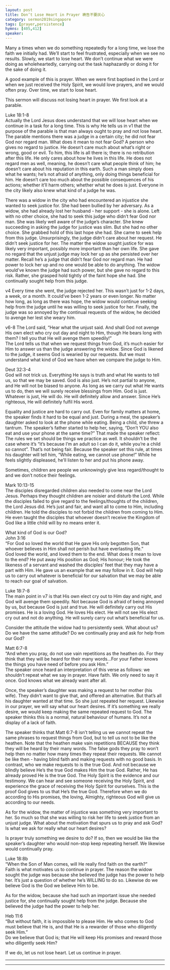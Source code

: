 ```yaml
---  
layout: post  
title: Don’t Lose Heart in Prayer 祷告不要灰心  
category: sermon2019singapore  
tags: [prayer,persistence]  
hymns: [405,412]  
speaker:  
---
```


Many a times when we do something repeatedly for a long time, we lose the faith we initially had. We’ll start to feel frustrated, especially when we see no results. Slowly, we start to lose heart. We don’t continue what we were doing as wholeheartedly, carrying out the task haphazardly or doing it for the sake of doing it. 

A good example of this is prayer. When we were first baptised in the Lord or when we just received the Holy Spirit, we would love prayers, and we would often pray. Over time, we start to lose heart. 

This sermon will discuss not losing heart in prayer. We first look at a parable. 

Luke 18:1-8  
Actually the Lord Jesus does understand that we will lose heart when we continue in a task for a long time. This is why He tells us in v1 that the purpose of the parable is that man always ought to pray and not lose heart. The parable mentions there was a judge in a certain city; he did not fear God nor regard man. What does it mean to not fear God? A person who gives no regard to justice. He doesn’t care much about what’s right or wrong, good or evil. To him, this life is all there is; there is no retribution after this life. He only cares about how he lives in this life. He does not regard men as well, meaning, he doesn’t care what people think of him; he doesn’t care about his reputation in this earth. Such a man simply does what he wants; he’s not afraid of anything, only doing things beneficial for him. He doesn’t care too much about the possible consequences of his actions; whether it’ll harm others; whether what he does is just. Everyone in the city likely also knew what kind of a judge he was. 

There was a widow in the city who had encountered an injustice she wanted to seek justice for. She had been bullied by her adversary. As a widow, she had already lost her husband - her support - she is alone. Left with no other choice, she had to seek this judge who didn’t fear God nor man. She was likely well aware of the judge’s character. She knew succeeding in asking the judge for justice was slim. But she had no other choice. She grabbed hold of this last hope she had. She came to seek help from this judge. Unsurprisingly, the judge didn’t care about her request. He didn’t seek justice for her. The matter the widow sought justice for was likely very important, possibly more important than her own life. She gave no regard that the unjust judge may lock her up as she persisted over her matter. Recall he’s a judge that didn’t fear God nor regard man. He had power to lock her up and no one would be able to do anything. The widow would’ve known the judge had such power, but she gave no regard to this risk. Rather, she grasped hold tightly of the faint hope she had. She continually sought help from this judge. 

v4 Every time she went, the judge rejected her. This wasn’t just for 1-2 days, a week, or a month. It could’ve been 1-2 years or even longer. No matter how long, as long as there was hope, the widow would continue seeking help from the judge until he was willing to seek justice for her. Finally, the judge was so annoyed by the continual requests of the widow, he decided to avenge her lest she weary him. 

v6-8 The Lord said, “Hear what the unjust said. And shall God not avenge His own elect who cry out day and night to Him, though He bears long with them? I tell you that He will avenge them speedily!”  
The Lord tells us that when we request things from God, it’s much easier for Him to answer us than the judge answering the widow. Since God is likened to the judge, it seems God is wearied by our requests. But we must understand what kind of God we have when we compare the judge to Him. 

Deut 32:3-4  
God will not trick us. Everything He says is truth and what He wants to tell us, so that we may be saved. God is also just. He’s not partial to anyone, and He will not be biased to anyone. As long as we carry out what He wants us to do, then we will surely receive blessings from Him. God is just. Whatever is just, He will do. He will definitely allow and answer. Since He’s righteous, He will definitely fulfil His word. 

Equality and justice are hard to carry out. Even for family matters at home, the speaker finds it hard to be equal and just. During a meal, the speaker’s daughter asked to look at the phone while eating. Being a child, she threw a tantrum. The speaker’s father started to help her, saying, “Don’t YOU also eat and use your phone at the same time?” That made the speaker reflect: The rules we set should be things we practice as well. It shouldn’t be the case where it’s “it’s because I’m an adult so I can do it, while you’re a child so cannot”. That’s not being fair. Because the speaker set this rule, at times his daughter will tell him, “While eating, we cannot use phone!” While he feels slightly displeased, he’ll listen to her and put his phone away. 

Sometimes, children are people we unknowingly give less regard/thought to and we don’t notice their feelings. 

Mark 10:13-15  
The disciples disregarded children also needed to come near the Lord Jesus. Perhaps they thought children are noisier and disturb the Lord. While the disciples failed to give regard to the feelings/thoughts of the children, the Lord Jesus did. He’s just and fair, and want all to come to Him, including children. He told the disciples to not forbid the children from coming to Him. He even taught the disciples that whoever doesn’t receive the Kingdom of God like a little child will by no means enter it. 

What kind of God is our God?  
John 3:16  
“For God so loved the world that He gave His only begotten Son, that whoever believes in Him shall not perish but have everlasting life.”  
God loved the world, and loved them to the end. What does it mean to love to the end? He put away His position as God; His honour; He took the likeness of a servant and washed the disciples’ feet that they may have a part with Him. He gave us an example that we may follow in it. God will help us to carry out whatever is beneficial for our salvation that we may be able to reach our goal of salvation. 

Luke 18:7-8  
The main point in v7 is that His own elect cry out to Him day and night, and God will avenge them speedily. Not because God is afraid of being annoyed by us, but because God is just and true. He will definitely carry out His promises. He is a loving God. He loves His elect. He will not see His elect cry out and not do anything. He will surely carry out what’s beneficial for us. 

Consider the attitude the widow had to persistently seek. What about us? Do we have the same attitude? Do we continually pray and ask for help from our God?

Matt 6:7-8  
“And when you pray, do not use vain repetitions as the heathen do. For they think that they will be heard for their many words...For your Father knows the things you have need of before you ask Him.”  
The speaker once heard an interpretation of this verse as follows: we shouldn’t repeat what we say in prayer. Have faith. We only need to say it once. God knows what we already want after all. 

Once, the speaker’s daughter was making a request to her mother (his wife). They didn’t want to give that, and offered an alternative. But that’s all his daughter wanted at that time. So she just repeated her request. Likewise in our prayer, we will say what our heart desires. If it’s something we really desire, we would keep making the same repeated request to God. The speaker thinks this is a normal, natural behaviour of humans. It’s not a display of a lack of faith. 

The speaker thinks that Matt 6:7-8 isn’t telling us we cannot repeat the same phrases to request things from God, but to tell us not to be like the heathen. Note that the heathen make vain repetitions BECAUSE they think they will be heard by their many words. The false gods they pray to won’t help then no matter how many times they repeat their requests. We cannot be like then - having blind faith and making requests with no good basis. In contrast, who we make requests to is the true God. And not because we blindly believe He’s the true God makes Him the true God. Rather, He has already proved He is the true God. The Holy Spirit is the evidence and our testimony. We can hear and see someone receiving the Holy Spirit, and experience the grace of receiving the Holy Spirit for ourselves. This is the proof God gives to us that He’s the true God. Therefore when we do according to His promises, the loving, Almighty, righteous God will give us according to our needs. 

As for the widow, the matter of injustice was something very important to her. So much so that she was willing to risk her life to seek justice from an unjust judge. What about the motivation that spurs us to pray and ask God? Is what we ask for really what our heart desires?

Is prayer truly something we desire to do? If so, then we would be like the speaker’s daughter who would non-stop keep repeating herself. We likewise would continually pray. 

Luke 18:8b  
“When the Son of Man comes, will He really find faith on the earth?”  
Faith is what motivates us to continue in prayer. The reason the widow sought the judge was because she believed the judge has the power to help her. It’s just a question of whether he’s WILLING to do so. Likewise do we believe God is the God we believe Him to be. 

As for the widow, because she had such an important issue she needed justice for, she continually sought help from the judge. Because she believed the judge had the power to help her. 

Heb 11:6  
“But without faith, it is impossible to please Him. He who comes to God must believe that He is, and that He is a rewarder of those who diligently seek Him.”  
Do we believe that God is; that He will keep His promises and reward those who diligently seek Him?

If we do, let us not lose heart. Let us continue in prayer. 



----  
****

